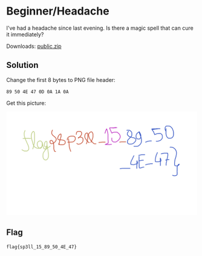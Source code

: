 # Beginner/Headache

I've had a headache since last evening. Is there a magic spell that can cure it immediately?

Downloads: [public.zip](./public.zip)

## Solution

Change the first 8 bytes to PNG file header:

```hex
89 50 4E 47 0D 0A 1A 0A
```

Get this picture:

![chal_fix.png](./chal_fix.png)

## Flag

```plaintext
flag{sp3ll_15_89_50_4E_47}
```

